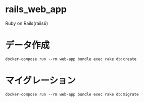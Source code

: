 # rails_web_app
Ruby on Rails(rails6)

# データ作成
`docker-compose run --rm web-app bundle exec rake db:create`
# マイグレーション
`docker-compose run --rm web-app bundle exec rake db:migrate`
